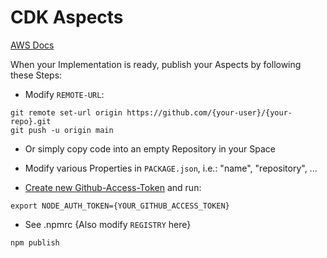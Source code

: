# CDK Aspects

[AWS Docs](HTTPS://tinyurl.com/4z2ujzf4)

When your Implementation is ready, publish your Aspects by following these Steps:

- Modify `REMOTE-URL`:
```
git remote set-url origin https://github.com/{your-user}/{your-repo}.git
git push -u origin main
```
- Or simply copy code into an empty Repository in your Space

- Modify various Properties in `PACKAGE.json`, i.e.: "name", "repository", ...

- [Create new Github-Access-Token](https://tinyurl.com/pw3kn78d) and run:
```
export NODE_AUTH_TOKEN={YOUR_GITHUB_ACCESS_TOKEN}
```
- See .npmrc {Also modify `REGISTRY` here}

```
npm publish
```
